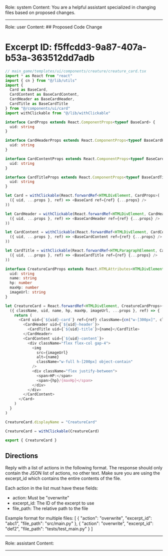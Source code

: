 Role: system
Content: You are a helpful assistant specialized in changing files based on proposed changes.
__________________
Role: user
Content: ## Proposed Code Change
# Excerpt ID: f5ffcdd3-9a87-407a-b53a-363512dd7adb
```typescript
// main_game/templates/ui/components/creature/creature_card.tsx
import * as React from "react"
import { cn } from "@/lib/utils"
import { 
  Card as BaseCard, 
  CardContent as BaseCardContent, 
  CardHeader as BaseCardHeader, 
  CardTitle as BaseCardTitle 
} from "@/components/ui/card"
import withClickable from "@/lib/withClickable"

interface CardProps extends React.ComponentProps<typeof BaseCard> {
  uid: string
}

interface CardHeaderProps extends React.ComponentProps<typeof BaseCardHeader> {
  uid: string
}

interface CardContentProps extends React.ComponentProps<typeof BaseCardContent> {
  uid: string
}

interface CardTitleProps extends React.ComponentProps<typeof BaseCardTitle> {
  uid: string
}

let Card = withClickable(React.forwardRef<HTMLDivElement, CardProps>(
  ({ uid, ...props }, ref) => <BaseCard ref={ref} {...props} />
))

let CardHeader = withClickable(React.forwardRef<HTMLDivElement, CardHeaderProps>(
  ({ uid, ...props }, ref) => <BaseCardHeader ref={ref} {...props} />
))

let CardContent = withClickable(React.forwardRef<HTMLDivElement, CardContentProps>(
  ({ uid, ...props }, ref) => <BaseCardContent ref={ref} {...props} />
))

let CardTitle = withClickable(React.forwardRef<HTMLParagraphElement, CardTitleProps>(
  ({ uid, ...props }, ref) => <BaseCardTitle ref={ref} {...props} />
))

interface CreatureCardProps extends React.HTMLAttributes<HTMLDivElement> {
  uid: string
  name: string
  hp: number
  maxHp: number
  imageUrl: string
}

let CreatureCard = React.forwardRef<HTMLDivElement, CreatureCardProps>(
  ({ className, uid, name, hp, maxHp, imageUrl, ...props }, ref) => {
    return (
      <Card uid={`${uid}-card`} ref={ref} className={cn("w-[300px]", className)} {...props}>
        <CardHeader uid={`${uid}-header`}>
          <CardTitle uid={`${uid}-title`}>{name}</CardTitle>
        </CardHeader>
        <CardContent uid={`${uid}-content`}>
          <div className="flex flex-col gap-4">
            <img 
              src={imageUrl}
              alt={name}
              className="w-full h-[200px] object-contain"
            />
            <div className="flex justify-between">
              <span>HP:</span>
              <span>{hp}/{maxHp}</span>
            </div>
          </div>
        </CardContent>
      </Card>
    )
  }
)

CreatureCard.displayName = "CreatureCard"

CreatureCard = withClickable(CreatureCard)

export { CreatureCard }
```

## Directions
Reply with a list of actions in the following format. The response should only contain the JSON list of actions, no other text.
Make sure you are using the excerpt_id which contains the entire contents of the file.

Each action in the list must have these fields:
- action: Must be "overwrite"
- excerpt_id: The ID of the excerpt to use
- file_path: The relative path to the file

Example format for multiple files:
[
    {
        "action": "overwrite",
        "excerpt_id": "abc1",
        "file_path": "src/main.py"
    },
    {
        "action": "overwrite",
        "excerpt_id": "def2",
        "file_path": "tests/test_main.py"
    }
]
__________________
Role: assistant
Content: 
__________________
